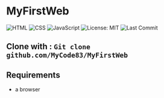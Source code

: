 # MyFirstWeb
![HTML](https://img.shields.io/badge/HTML5-E34F26?logo=html5&logoColor=white)
![CSS](https://img.shields.io/badge/CSS3-1572B6?logo=css3&logoColor=white)
![JavaScript](https://img.shields.io/badge/JavaScript-F7DF1E?logo=javascript&logoColor=black)
![License: MIT](https://img.shields.io/badge/License-MIT-green.svg)
![Last Commit](https://img.shields.io/github/last-commit/MyCode83/MyFirstWeb?logo=github)

Clone with : `Git clone github.com/MyCode83/MyFirstWeb`
---
## Requirements
- a browser
  
